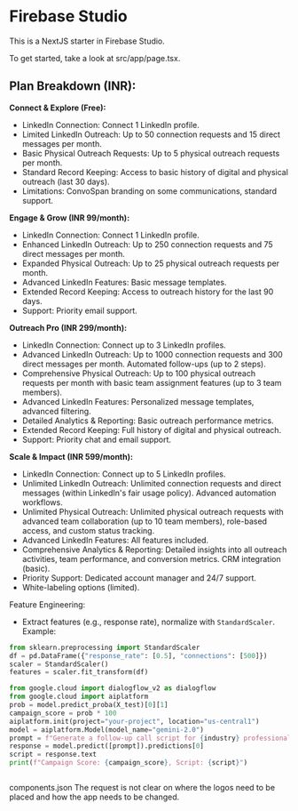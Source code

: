 # Firebase Studio

This is a NextJS starter in Firebase Studio.

To get started, take a look at src/app/page.tsx.

## Plan Breakdown (INR):

**Connect & Explore (Free):**

*   LinkedIn Connection: Connect 1 LinkedIn profile.
*   Limited LinkedIn Outreach: Up to 50 connection requests and 15 direct messages per month.
*   Basic Physical Outreach Requests: Up to 5 physical outreach requests per month.
*   Standard Record Keeping: Access to basic history of digital and physical outreach (last 30 days).
*   Limitations: ConvoSpan branding on some communications, standard support.

**Engage & Grow (INR 99/month):**

*   LinkedIn Connection: Connect 1 LinkedIn profile.
*   Enhanced LinkedIn Outreach: Up to 250 connection requests and 75 direct messages per month.
*   Expanded Physical Outreach: Up to 25 physical outreach requests per month.
*   Advanced LinkedIn Features: Basic message templates.
*   Extended Record Keeping: Access to outreach history for the last 90 days.
*   Support: Priority email support.

**Outreach Pro (INR 299/month):**

*   LinkedIn Connection: Connect up to 3 LinkedIn profiles.
*   Advanced LinkedIn Outreach: Up to 1000 connection requests and 300 direct messages per month. Automated follow-ups (up to 2 steps).
*   Comprehensive Physical Outreach: Up to 100 physical outreach requests per month with basic team assignment features (up to 3 team members).
*   Advanced LinkedIn Features: Personalized message templates, advanced filtering.
*   Detailed Analytics & Reporting: Basic outreach performance metrics.
*   Extended Record Keeping: Full history of digital and physical outreach.
*   Support: Priority chat and email support.

**Scale & Impact (INR 599/month):**

*   LinkedIn Connection: Connect up to 5 LinkedIn profiles.
*   Unlimited LinkedIn Outreach: Unlimited connection requests and direct messages (within LinkedIn's fair usage policy). Advanced automation workflows.
*   Unlimited Physical Outreach: Unlimited physical outreach requests with advanced team collaboration (up to 10 team members), role-based access, and custom status tracking.
*   Advanced LinkedIn Features: All features included.
*   Comprehensive Analytics & Reporting: Detailed insights into all outreach activities, team performance, and conversion metrics. CRM integration (basic).
*   Priority Support: Dedicated account manager and 24/7 support.
*   White-labeling options (limited).

Feature Engineering:
- Extract features (e.g., response rate), normalize with `StandardScaler`.
Example:
```python
from sklearn.preprocessing import StandardScaler
df = pd.DataFrame({"response_rate": [0.5], "connections": [500]})
scaler = StandardScaler()
features = scaler.fit_transform(df)
```

```python
from google.cloud import dialogflow_v2 as dialogflow
from google.cloud import aiplatform
prob = model.predict_proba(X_test)[0][1]
campaign_score = prob * 100
aiplatform.init(project="your-project", location="us-central1")
model = aiplatform.Model(model_name="gemini-2.0")
prompt = f"Generate a follow-up call script for {industry} professional with {connections} connections."
response = model.predict([prompt]).predictions[0]
script = response.text
print(f"Campaign Score: {campaign_score}, Script: {script}")
```

```

```
 </content>
 </change>
  <change>
    <file>components.json</file>
    <description>The request is not clear on where the logos need to be placed and how the app needs to be changed.</description>
   <content><![CDATA[{
  "$schema": "https://ui.shadcn.com/schema.json",
  "style": "default",
  "rsc": true,
  "tsx": true,
  "tailwind": {
    "config": "tailwind.config.ts",
    "css": "src/app/globals.css",
    "baseColor": "neutral",
    "cssVariables": true,
    "prefix": ""
  },
  "aliases": {
    "components": "@/components",
    "utils": "@/lib/utils",
    "ui": "@/components/ui",
    "lib": "@/lib",
    "hooks": "@/hooks"
  },
  "iconLibrary": "lucide"
}
